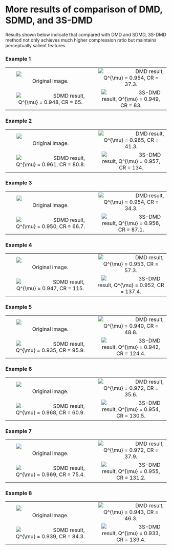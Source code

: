 # More results of comparison of DMD, SDMD, and 3S-DMD

Results shown below indicate that compared with DMD and SDMD, 3S-DMD method not only achieves much higher compression ratio but maintains perceptually salient features.

### Example 1

<table>
    <tr>
        <td ><center><img src="./imgs/0354.png"> &emsp;&emsp;&emsp;&emsp;&emsp;&emsp;&emsp;&emsp;&emsp;&emsp;&emsp;&emsp; Original image. </center></td>
        <td ><center><img src="./imgs/f9-dmd">&emsp;&emsp;&emsp;&emsp;&emsp;&emsp; DMD result, Q^{\mu} = 0.954, CR = 37.3.</center></td> 
    </tr>
    <tr>
        <td ><center><img src="./imgs/f9-ss">&emsp;&emsp;&emsp;&emsp;&emsp;&emsp; SDMD result, Q^{\mu} = 0.948, CR = 65.</center></td> 
        <td ><center><img src="./imgs/f9-3s">&emsp;&emsp;&emsp;&emsp;&emsp;&emsp; 3S-DMD result, Q^{\mu} = 0.949, CR = 83.</center></td> 
    </tr>
</table>


### Example 2

<table>
    <tr>
        <td ><center><img src="./imgs/0230.png"> &emsp;&emsp;&emsp;&emsp;&emsp;&emsp;&emsp;&emsp;&emsp;&emsp;&emsp;&emsp; Original image. </center></td>
        <td ><center><img src="./imgs/bird-dmd">&emsp;&emsp;&emsp;&emsp;&emsp;&emsp; DMD result, Q^{\mu} = 0.965, CR = 41.3.</center></td> 
    </tr>
    <tr>
        <td ><center><img src="./imgs/bird-ss">&emsp;&emsp;&emsp;&emsp;&emsp;&emsp; SDMD result, Q^{\mu} = 0.961, CR = 80.8.</center></td> 
        <td ><center><img src="./imgs/bird-3s">&emsp;&emsp;&emsp;&emsp;&emsp;&emsp; 3S-DMD result, Q^{\mu} = 0.957, CR = 134.</center></td> 
    </tr>
</table>



### Example 3

<table>
    <tr>
        <td ><center><img src="./imgs/0292.png"> &emsp;&emsp;&emsp;&emsp;&emsp;&emsp;&emsp;&emsp;&emsp;&emsp;&emsp;&emsp; Original image. </center></td>
        <td ><center><img src="./imgs/f3-dmd">&emsp;&emsp;&emsp;&emsp;&emsp;&emsp; DMD result, Q^{\mu} = 0.954, CR = 34.3.</center></td> 
    </tr>
    <tr>
        <td ><center><img src="./imgs/f3-ss">&emsp;&emsp;&emsp;&emsp;&emsp;&emsp; SDMD result, Q^{\mu} = 0.950, CR = 66.7.</center></td> 
        <td ><center><img src="./imgs/f3-3s">&emsp;&emsp;&emsp;&emsp;&emsp;&emsp; 3S-DMD result, Q^{\mu} = 0.956, CR = 87.1.</center></td> 
    </tr>
</table>


### Example 4

<table>
    <tr>
        <td ><center><img src="./imgs/3.png"> &emsp;&emsp;&emsp;&emsp;&emsp;&emsp;&emsp;&emsp;&emsp;&emsp;&emsp;&emsp; Original image. </center></td>
        <td ><center><img src="./imgs/cartoon-dmd">&emsp;&emsp;&emsp;&emsp;&emsp;&emsp; DMD result, Q^{\mu} = 0.953, CR = 57.3.</center></td> 
    </tr>
    <tr>
        <td ><center><img src="./imgs/cartoon-ss">&emsp;&emsp;&emsp;&emsp;&emsp;&emsp; SDMD result, Q^{\mu} = 0.947, CR = 115.</center></td> 
        <td ><center><img src="./imgs/cartoon-3s">&emsp;&emsp;&emsp;&emsp;&emsp;&emsp; 3S-DMD result, Q^{\mu} = 0.952, CR = 137.4.</center></td> 
    </tr>
</table>


### Example 5

<table>
    <tr>
        <td ><center><img src="./imgs/0328.png"> &emsp;&emsp;&emsp;&emsp;&emsp;&emsp;&emsp;&emsp;&emsp;&emsp;&emsp;&emsp; Original image. </center></td>
        <td ><center><img src="./imgs/f5-dmd">&emsp;&emsp;&emsp;&emsp;&emsp;&emsp; DMD result, Q^{\mu} = 0.940, CR = 48.8.</center></td> 
    </tr>
    <tr>
        <td ><center><img src="./imgs/f5-ss">&emsp;&emsp;&emsp;&emsp;&emsp;&emsp; SDMD result, Q^{\mu} = 0.935, CR = 95.9.</center></td> 
        <td ><center><img src="./imgs/f5-3s">&emsp;&emsp;&emsp;&emsp;&emsp;&emsp; 3S-DMD result, Q^{\mu} = 0.942, CR = 124.4.</center></td> 
    </tr>
</table>


### Example 6

<table>
    <tr>
        <td ><center><img src="./imgs/0447.png"> &emsp;&emsp;&emsp;&emsp;&emsp;&emsp;&emsp;&emsp;&emsp;&emsp;&emsp;&emsp; Original image. </center></td>
        <td ><center><img src="./imgs/jar-d">&emsp;&emsp;&emsp;&emsp;&emsp;&emsp; DMD result, Q^{\mu} = 0.972, CR = 35.6.</center></td> 
    </tr>
    <tr>
        <td ><center><img src="./imgs/jar-s">&emsp;&emsp;&emsp;&emsp;&emsp;&emsp; SDMD result, Q^{\mu} = 0.968, CR = 60.9.</center></td> 
        <td ><center><img src="./imgs/jar-3s">&emsp;&emsp;&emsp;&emsp;&emsp;&emsp; 3S-DMD result, Q^{\mu} = 0.954, CR = 130.5.</center></td> 
    </tr>
</table>


### Example 7

<table>
    <tr>
        <td ><center><img src="./imgs/0178.png"> &emsp;&emsp;&emsp;&emsp;&emsp;&emsp;&emsp;&emsp;&emsp;&emsp;&emsp;&emsp; Original image. </center></td>
        <td ><center><img src="./imgs/f12-dmd">&emsp;&emsp;&emsp;&emsp;&emsp;&emsp; DMD result, Q^{\mu} = 0.972, CR = 37.9.</center></td> 
    </tr>
    <tr>
        <td ><center><img src="./imgs/f12-ss">&emsp;&emsp;&emsp;&emsp;&emsp;&emsp; SDMD result, Q^{\mu} = 0.969, CR = 75.4.</center></td> 
        <td ><center><img src="./imgs/f12-3s">&emsp;&emsp;&emsp;&emsp;&emsp;&emsp; 3S-DMD result, Q^{\mu} = 0.955, CR = 131.2.</center></td> 
    </tr>
</table>


### Example 8

<table>
    <tr>
        <td ><center><img src="./imgs/0967.png"> &emsp;&emsp;&emsp;&emsp;&emsp;&emsp;&emsp;&emsp;&emsp;&emsp;&emsp;&emsp; Original image. </center></td>
        <td ><center><img src="./imgs/kids-d">&emsp;&emsp;&emsp;&emsp;&emsp;&emsp; DMD result, Q^{\mu} = 0.943, CR = 46.3.</center></td> 
    </tr>
    <tr>
        <td ><center><img src="./imgs/kids-s">&emsp;&emsp;&emsp;&emsp;&emsp;&emsp; SDMD result, Q^{\mu} = 0.939, CR = 84.3.</center></td> 
        <td ><center><img src="./imgs/kids-3s">&emsp;&emsp;&emsp;&emsp;&emsp;&emsp; 3S-DMD result, Q^{\mu} = 0.933, CR = 139.4.</center></td> 
    </tr>
</table>

